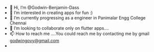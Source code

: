 - 👋 Hi, I’m @Godwin-Benjamin-Dass
- 👀 I’m interested in creating apps for fun :)
- 🌱 I’m currently progressing as a engineer in Panimalar Engg College Chennai
- 💞️ I’m looking to collaborate only on flutter apps....
- 📫 How to reach me ....You could reach me by contacting me by gmail godwingovy@gmail.com        
- 

<!---
Godwin-Benjamin-Dass/Godwin-Benjamin-Dass is a ✨ special ✨ repository because its `README.md` (this file) appears on your GitHub profile.
You can click the Preview link to take a look at your changes.
--->
